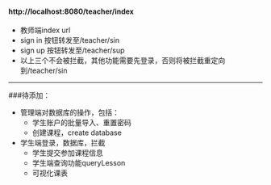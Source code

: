 #### http://localhost:8080/teacher/index
- 教师端index url
- sign in 按钮转发至/teacher/sin
- sign up 按钮转发至/teacher/sup
- 以上三个不会被拦截，其他功能需要先登录，否则将被拦截重定向到/teacher/sin
---
###待添加：
- 管理端对数据库的操作，包括：
    - 学生账户的批量导入、重置密码
    - 创建课程，create database
- 学生端登录，数据库，拦截
    - 学生提交参加课程信息
    - 学生端查询功能queryLesson
    - 可视化课表